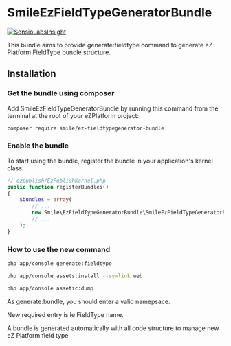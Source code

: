 # SmileEzFieldTypeGeneratorBundle

[![SensioLabsInsight](https://insight.sensiolabs.com/projects/b3954da8-43b5-4394-a233-28113d57676c/mini.png)](https://insight.sensiolabs.com/projects/b3954da8-43b5-4394-a233-28113d57676c)

This bundle aims to provide generate:fieldtype command to generate
eZ Platform FieldType bundle structure.

## Installation

### Get the bundle using composer

Add SmileEzFieldTypeGeneratorBundle by running this command from the terminal at the root of
your eZPlatform project:

```bash
composer require smile/ez-fieldtypegenerator-bundle
```


### Enable the bundle

To start using the bundle, register the bundle in your application's kernel class:

```php
// ezpublish/EzPublishKernel.php
public function registerBundles()
{
    $bundles = array(
        // ...
        new Smile\EzFieldTypeGeneratorBundle\SmileEzFieldTypeGeneratorBundle(),
        // ...
    );
}
```


### How to use the new command

```bash
php app/console generate:fieldtype

php app/console assets:install --symlink web

php app/console assetic:dump
```



As generate:bundle, you should enter a valid namepsace.

New required entry is le FieldType name.

A bundle is generated automatically with all code structure to manage new eZ Platform field type
